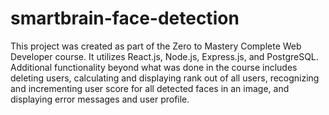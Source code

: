# smartbrain-face-detection

This project was created as part of the Zero to Mastery Complete Web Developer course. It utilizes React.js, Node.js, Express.js, and PostgreSQL. Additional functionality beyond what was done in the course includes deleting users, calculating and displaying rank out of all users, recognizing and incrementing user score for all detected faces in an image, and displaying error messages and user profile.